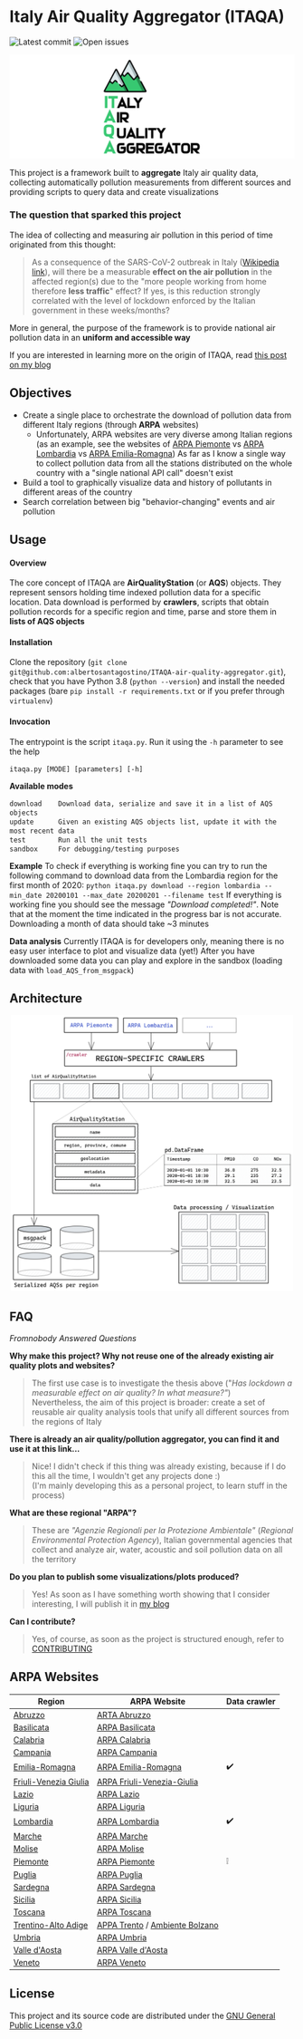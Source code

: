 # Italy Air Quality Aggregator (ITAQA)

![Latest commit](https://img.shields.io/github/last-commit/albertosantagostino/ITAQA-air-quality-aggregator?label=latest%20commit)
![Open issues](https://img.shields.io/github/issues-raw/albertosantagostino/ITAQA-air-quality-aggregator)

![ITAQA](docs/img/banner.png)

This project is a framework built to **aggregate** Italy air quality data, collecting automatically pollution measurements from different sources and providing scripts to query data and create visualizations

### The question that sparked this project

The idea of collecting and measuring air pollution in this period of time originated from this thought:

> As a consequence of the SARS-CoV-2 outbreak in Italy ([Wikipedia link](https://en.wikipedia.org/wiki/2020_coronavirus_pandemic_in_Italy)), will there be a measurable **effect on the air pollution** in the affected region(s) due to the "more people working from home therefore **less traffic**" effect? If yes, is this reduction strongly correlated with the level of lockdown enforced by the Italian government in these weeks/months?

More in general, the purpose of the framework is to provide national air pollution data in an **uniform and accessible way**

If you are interested in learning more on the origin of ITAQA, read [this post on my blog](https://albertosantagostino.github.io/blog/2020/05/29/ITAQA_introduction_en)

## Objectives

* Create a single place to orchestrate the download of pollution data from different Italy regions (through **ARPA** websites)
  * Unfortunately, ARPA websites are very diverse among Italian regions (as an example, see the websites of [ARPA Piemonte](http://www.arpa.piemonte.it/) vs [ARPA Lombardia](https://www.arpalombardia.it/Pages/ARPA_Home_Page.aspx) vs [ARPA Emilia-Romagna](https://www.arpae.it/))
    As far as I know a single way to collect pollution data from all the stations distributed on the whole country with a "single national API call" doesn't exist
* Build a tool to graphically visualize data and history of pollutants in different areas of the country
* Search correlation between big "behavior-changing" events and air pollution

## Usage

#### Overview

The core concept of ITAQA are **AirQualityStation** (or **AQS**) objects. They represent sensors holding time indexed pollution data for a specific location. Data download is performed by **crawlers**, scripts that obtain pollution records for a specific region and time, parse and store them in **lists of AQS objects**

#### Installation

Clone the repository (`git clone git@github.com:albertosantagostino/ITAQA-air-quality-aggregator.git`), check that you have Python 3.8 (`python --version`) and install the needed packages (bare `pip install -r requirements.txt` or if you prefer through `virtualenv`)

#### Invocation

The entrypoint is the script `itaqa.py`. Run it using the `-h` parameter to see the help

```
itaqa.py [MODE] [parameters] [-h]
```

**Available modes**

```
download 	Download data, serialize and save it in a list of AQS objects
update		Given an existing AQS objects list, update it with the most recent data
test	    Run all the unit tests
sandbox     For debugging/testing purposes
```

**Example**
To check if everything is working fine you can try to run the following command to download data from the Lombardia region for the first month of 2020:
`python itaqa.py download --region lombardia --min_date 20200101 --max_date 20200201 --filename test`
If everything is working fine you should see the message _"Download completed!"_. Note that at the moment the time indicated in the progress bar is not accurate. Downloading a month of data should take ~3 minutes

**Data analysis**
Currently ITAQA is for developers only, meaning there is no easy user interface to plot and visualize data (yet!)
After you have downloaded some data you can play and explore in the sandbox (loading data with `load_AQS_from_msgpack`)

## Architecture
<p align="center">
  <img src="docs/architecture/architecture.png" title="ITAQA Architecture" width="500" />
</p>

## FAQ

_Fromnobody Answered Questions_

**Why make this project? Why not reuse one of the already existing air quality plots and websites?**

> The first use case is to investigate the thesis above ("*Has lockdown a measurable effect on air quality? In what measure?"*)  
> Nevertheless, the aim of this project is broader: create a set of reusable air quality analysis tools that unify all different sources from the regions of Italy

**There is already an air quality/pollution aggregator, you can find it and use it at this link...**

> Nice! I didn't check if this thing was already existing, because if I do this all the time, I wouldn't get any projects done :)  
> (I'm mainly developing this as a personal project, to learn stuff in the process)

**What are these regional "ARPA"?**

> These are *"Agenzie Regionali per la Protezione Ambientale"* (*Regional Environmental Protection Agency*), Italian governmental agencies that collect and analyze air, water, acoustic and soil pollution data on all the territory

**Do you plan to publish some visualizations/plots produced?**

> Yes! As soon as I have something worth showing that I consider interesting, I will publish it in [my blog](https://albertosantagostino.github.io/)

**Can I contribute?**

> Yes, of course, as soon as the project is structured enough, refer to [CONTRIBUTING](CONTRIBUTING.md)

## ARPA Websites

| **Region**                                                   | ARPA Website                                                 | Data crawler       |
| ------------------------------------------------------------ | ------------------------------------------------------------ | ------------------ |
| [Abruzzo](http://www.comuni-italiani.it/13/index.html)       | [ARTA Abruzzo](https://www.artaabruzzo.it/)                  |                    |
| [Basilicata](http://www.comuni-italiani.it/17/index.html)    | [ARPA Basilicata](http://www.arpab.it/)                      |                    |
| [Calabria](http://www.comuni-italiani.it/18/index.html)      | [ARPA Calabria](http://www.arpacampania.it/)                 |                    |
| [Campania](http://www.comuni-italiani.it/15/index.html)      | [ARPA Campania](http://www.arpacampania.it/)                 |                    |
| [Emilia-Romagna](http://www.comuni-italiani.it/08/index.html) | [ARPA Emilia-Romagna](https://www.arpae.it/)                 | ✔️                  |
| [Friuli-Venezia Giulia](http://www.comuni-italiani.it/06/index.html) | [ARPA Friuli-Venezia-Giulia](http://www.arpa.fvg.it/cms/)    |                    |
| [Lazio](http://www.comuni-italiani.it/12/index.html)         | [ARPA Lazio](http://www.arpalazio.gov.it/)                   |                    |
| [Liguria](http://www.comuni-italiani.it/07/index.html)       | [ARPA Liguria](https://www.arpal.liguria.it/)                |                    |
| [Lombardia](http://www.comuni-italiani.it/03/index.html)     | [ARPA Lombardia](https://www.arpalombardia.it/Pages/ARPA_Home_Page.aspx) | ✔️                  |
| [Marche](http://www.comuni-italiani.it/11/index.html)        | [ARPA Marche](https://www.arpa.marche.it/)                   |                    |
| [Molise](http://www.comuni-italiani.it/14/index.html)        | [ARPA Molise](http://www.arpamolise.it/)                     |                    |
| [Piemonte](http://www.comuni-italiani.it/01/index.html)      | [ARPA Piemonte](http://www.arpa.piemonte.it/)                | :grey_exclamation: |
| [Puglia](http://www.comuni-italiani.it/16/index.html)        | [ARPA Puglia](http://www.arpa.puglia.it/web/guest/arpa_home) |                    |
| [Sardegna](http://www.comuni-italiani.it/20/index.html)      | [ARPA Sardegna](http://www.sardegnaambiente.it/arpas/)       |                    |
| [Sicilia](http://www.comuni-italiani.it/19/index.html)       | [ARPA Sicilia](https://www.arpa.sicilia.it/)                 |                    |
| [Toscana](http://www.comuni-italiani.it/09/index.html)       | [ARPA Toscana](http://www.arpat.toscana.it/)                 |                    |
| [Trentino-Alto Adige](http://www.comuni-italiani.it/04/index.html) | [APPA Trento](http://www.appa.provincia.tn.it/) / [Ambiente Bolzano](https://ambiente.provincia.bz.it/) |                    |
| [Umbria](http://www.comuni-italiani.it/10/index.html)        | [ARPA Umbria](http://www.arpa.umbria.it/)                    |                    |
| [Valle d'Aosta](http://www.comuni-italiani.it/02/index.html) | [ARPA Valle d'Aosta](https://www.arpa.vda.it/it)             |                    |
| [Veneto](http://www.comuni-italiani.it/05/index.html)        | [ARPA Veneto](https://www.arpa.veneto.it/)                   |                    |

## License

This project and its source code are distributed under the [GNU General Public License v3.0](https://choosealicense.com/licenses/gpl-3.0/)
